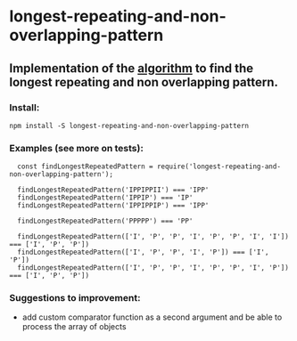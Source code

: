 # longest-repeating-and-non-overlapping-pattern
## Implementation of the [algorithm](http://www.geeksforgeeks.org/longest-repeating-and-non-overlapping-substring/) to find the longest repeating and non overlapping pattern.

### Install:
```npm install -S longest-repeating-and-non-overlapping-pattern```

### Examples (see more on tests):

```
  const findLongestRepeatedPattern = require('longest-repeating-and-non-overlapping-pattern');

  findLongestRepeatedPattern('IPPIPPII') === 'IPP'
  findLongestRepeatedPattern('IPPIP') === 'IP'
  findLongestRepeatedPattern('IPPIPPIP') === 'IPP'

  findLongestRepeatedPattern('PPPPP') === 'PP'

  findLongestRepeatedPattern(['I', 'P', 'P', 'I', 'P', 'P', 'I', 'I']) === ['I', 'P', 'P'])
  findLongestRepeatedPattern(['I', 'P', 'P', 'I', 'P']) === ['I', 'P'])
  findLongestRepeatedPattern(['I', 'P', 'P', 'I', 'P', 'P', 'I', 'P']) === ['I', 'P', 'P'])
```

### Suggestions to improvement:
  - add custom comparator function as a second argument and be able to process the array of objects
